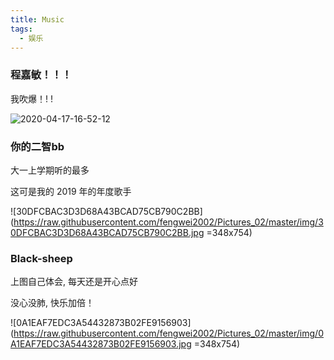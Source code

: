 ```yaml
---
title: Music
tags:
  - 娱乐
---
```


### 程嘉敏！！！

我吹爆！! !

![2020-04-17-16-52-12](https://raw.githubusercontent.com/fengwei2002/Pictures_02/master/img/2020-04-17-16-52-12.jpg)

### 你的二智bb

大一上学期听的最多

这可是我的 2019 年的年度歌手

![30DFCBAC3D3D68A43BCAD75CB790C2BB](https://raw.githubusercontent.com/fengwei2002/Pictures_02/master/img/30DFCBAC3D3D68A43BCAD75CB790C2BB.jpg =348x754)

### Black-sheep

上图自己体会, 每天还是开心点好

没心没肺, 快乐加倍！

![0A1EAF7EDC3A54432873B02FE9156903](https://raw.githubusercontent.com/fengwei2002/Pictures_02/master/img/0A1EAF7EDC3A54432873B02FE9156903.jpg =348x754)
